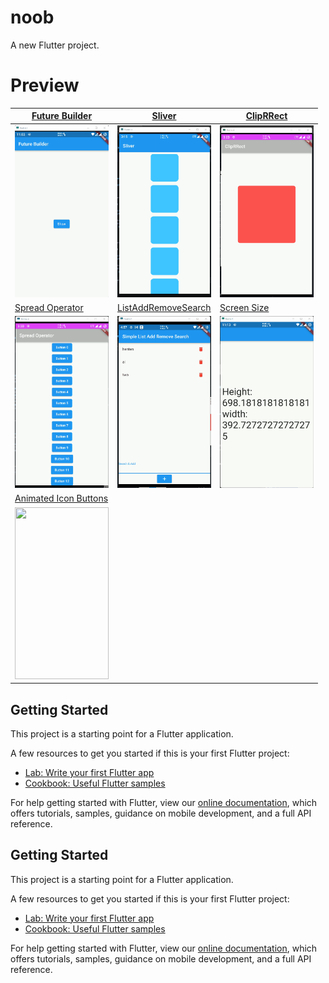 # noob

A new Flutter project.


# Preview
| [Future Builder](https://github.com/biplobsd/flutterNoob/tree/21abe0810d27452d3a6c4126e263d96729fcba64) | [Sliver](https://github.com/biplobsd/flutterNoob/tree/a09fb30933e713a8721be1ec0ba9d447ca28911e) | [ClipRRect](https://github.com/biplobsd/flutterNoob/tree/ef4edf29cabf95a55001d9c87cfe2e8c217c7d9e) |
| ----------- | ----------- | ----------- |
| <img src="assets/screenshort/gif/futureBuilder.gif" width="150" height="275"> | <img src="assets/screenshort/gif/Sliver.gif" width="150" height="275"> | <img src="assets/screenshort/gif/ClipRRect.gif" width="150" height="275"> |
| [Spread Operator](https://github.com/biplobsd/flutterNoob/tree/384140f6277bc091607782a3b83fa676a22581d6) | [ListAddRemoveSearch](https://github.com/biplobsd/flutterNoob/tree/b686bfae35406149eba0c7b9bae2ae331dcc311b) | [Screen Size](https://github.com/biplobsd/flutterNoob/tree/114e273462028a54757fd6fa362edd508885e51b) |
| <img src="assets/screenshort/gif/SpreadOperator.gif" width="150" height="275"> | <img src="assets/screenshort/gif/SimpleListAddRemoveSearch.gif" width="150" height="275"> | <img src="assets/screenshort/gif/screenSize.gif" width="150" height="275"> |
| [Animated Icon Buttons](https://github.com/biplobsd/flutterNoob/tree/3414641feeb3e1b0ca48c25fc4d42f7f82f2e055) |
| <img src="assets/screenshort/gif/AnimatedIconButtons.gif" width="150" height="275"> |

## Getting Started

This project is a starting point for a Flutter application.

A few resources to get you started if this is your first Flutter project:

- [Lab: Write your first Flutter app](https://flutter.dev/docs/get-started/codelab)
- [Cookbook: Useful Flutter samples](https://flutter.dev/docs/cookbook)

For help getting started with Flutter, view our
[online documentation](https://flutter.dev/docs), which offers tutorials,
samples, guidance on mobile development, and a full API reference.


## Getting Started

This project is a starting point for a Flutter application.

A few resources to get you started if this is your first Flutter project:

- [Lab: Write your first Flutter app](https://flutter.dev/docs/get-started/codelab)
- [Cookbook: Useful Flutter samples](https://flutter.dev/docs/cookbook)

For help getting started with Flutter, view our
[online documentation](https://flutter.dev/docs), which offers tutorials,
samples, guidance on mobile development, and a full API reference.
